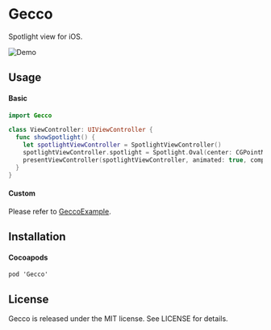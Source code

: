 # Gecco

Spotlight view for iOS.

![Demo](https://cloud.githubusercontent.com/assets/6880730/12470510/2d1cb602-c038-11e5-8095-a2a0d77f99db.gif)

## Usage

#### Basic

``` swift
import Gecco

class ViewController: UIViewController {
  func showSpotlight() {
    let spotlightViewController = SpotlightViewController()
    spotlightViewController.spotlight = Spotlight.Oval(center: CGPointMake(100, 100), width: 100)
    presentViewController(spotlightViewController, animated: true, completion: nil)
  }
}
```

#### Custom

Please refer to [GeccoExample](https://github.com/yukiasai/Gecco/tree/master/GeccoExample).

## Installation

#### Cocoapods

```
pod 'Gecco'
```

## License

Gecco is released under the MIT license. See LICENSE for details.
